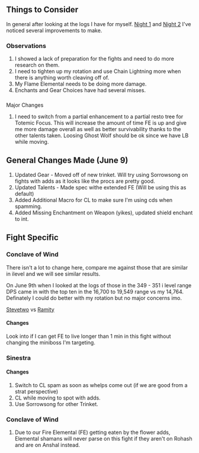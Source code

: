 ## Things to Consider
In general after looking at the logs I have for myself. [Night 1](https://classic.warcraftlogs.com/reports/bnL63RPVGjZ7CqaH) and [Night 2](https://classic.warcraftlogs.com/reports/H1Rmdj2Ggz8AqQBc) I've noticed several improvements to make. 

### Observations
1. I showed a lack of preparation for the fights and need to do more research on them. 
1. I need to tighten up my rotation and use Chain Lightning more when there is anything worth cleaving off of. 
2. My Flame Elemental needs to be doing more damage.  
3. Enchants and Gear Choices have had several misses. 

### 
Major Changes
1. I need to switch from a partial enhancement to a partial resto tree for Totemic Focus. This will increase the amount of time FE is up and give me more damage overall as well as better survivability thanks to the other talents taken. Loosing Ghost Wolf should be ok since we have LB while moving.

## General Changes Made (June 9)
1. Updated Gear - Moved off of new trinket. Will try using Sorrowsong on fights with adds as it looks like the procs are pretty good.
2. Updated Talents - Made spec withe extended FE (Will be using this as default)
3. Added Additional Macro for CL to make sure I'm using cds when spamming. 
4. Added Missing Enchantment on Weapon (yikes), updated shield enchant to int.

## Fight Specific

### Conclave of Wind
There isn't a lot to change here, compare me against those that are similar in ilevel and we will see similar results. 

On June 9th when I looked at the logs of those in the 349 - 351 i level range DPS came in with the top ten in the 16,700 to 19,549 range vs my 14,764. Definately I could do better with my rotation but no major concerns imo.

[Stevetwo](https://classic.warcraftlogs.com/reports/wH817Zg2rfXFnt9J#fight=15&type=damage-done&source=8) vs [Ramity](https://classic.warcraftlogs.com/reports/bnL63RPVGjZ7CqaH#fight=40&source=2&type=damage-done)

#### Changes
Look into if I can get FE to live longer than 1 min in this fight without changing the miniboss I'm targeting. 

### Sinestra

#### Changes
1. Switch to CL spam as soon as whelps come out (if we are good from a strat perspective)
2. CL while moving to spot with adds.
3. Use Sorrowsong for other Trinket.

### Conclave of Wind
1. Due to our Fire Elemental (FE) getting eaten by the flower adds, Elemental shamans will never parse on this fight if they aren't on Rohash and are on Anshal instead. 